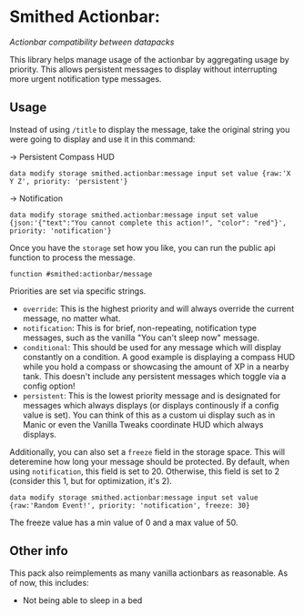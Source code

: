# Smithed Actionbar:
*Actionbar compatibility between datapacks*

This library helps manage usage of the actionbar by aggregating usage by priority. This allows persistent messages to display without interrupting more urgent notification type messages.

## Usage

Instead of using `/title` to display the message, take the original string you were going to display and use it in this command:

-> Persistent Compass HUD

```mcfunction
data modify storage smithed.actionbar:message input set value {raw:'X Y Z', priority: 'persistent'}
```

-> Notification

```mcfunction
data modify storage smithed.actionbar:message input set value {json:'{"text":"You cannot complete this action!", "color": "red"}', priority: 'notification'}
```

Once you have the `storage` set how you like, you can run the public api function to process the message.

```mcfunction
function #smithed:actionbar/message
```

Priorities are set via specific strings.

- `override`: This is the highest priority and will always override the current message, no matter what.
- `notification`: This is for brief, non-repeating, notification type messages, such as the vanilla "You can't sleep now" message.
- `conditional`: This should be used for any message which will display constantly on a condition. A good example is displaying a compass HUD while you hold a compass or showcasing the amount of XP in a nearby tank. This doesn't include any persistent messages which toggle via a config option!
- `persistent`: This is the lowest priority message and is designated for messages which always displays (or displays continously if a config value is set). You can think of this as a custom ui display such as in Manic or even the Vanilla Tweaks coordinate HUD which always displays.

Additionally, you can also set a `freeze` field in the storage space. This will deteremine how long your message should be protected. By default, when using `notification`, this field is set to 20. Otherwise, this field is set to 2 (consider this 1, but for optimization, it's 2).

```mcfunction
data modify storage smithed.actionbar:message input set value {raw:'Random Event!', priority: 'notification', freeze: 30}
```

The freeze value has a min value of 0 and a max value of 50.

## Other info

This pack also reimplements as many vanilla actionbars as reasonable. As of now, this includes:

- Not being able to sleep in a bed

